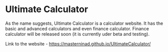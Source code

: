 # Ultimate Calculator
As the name suggests, Ultimate Calculator is a calculator website. It has the basic and advanced calculators and even finance calculator.
Finance calculator will be released soon (it is currently uder beta and testing).

Link to the website -
https://masterninad.github.io/UltimateCalculator/
